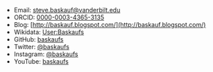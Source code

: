 

- Email: [steve.baskauf@vanderbilt.edu](mailto:steve.baskauf@vanderbilt.edu)
- ORCID: [0000-0003-4365-3135](https://orcid.org/0000-0003-4365-3135)
- Blog: [http://baskauf.blogspot.com/](http://baskauf.blogspot.com/)
- Wikidata: [User:Baskaufs](https://www.wikidata.org/wiki/User:Baskaufs)
- GitHub: [baskaufs](https://github.com/baskaufs/)
- Twitter: [@baskaufs](https://twitter.com/baskaufs)
- Instagram: [@baskaufs](https://www.instagram.com/baskaufs/)
- YouTube: [baskaufs](https://www.youtube.com/user/baskaufs/videos)

